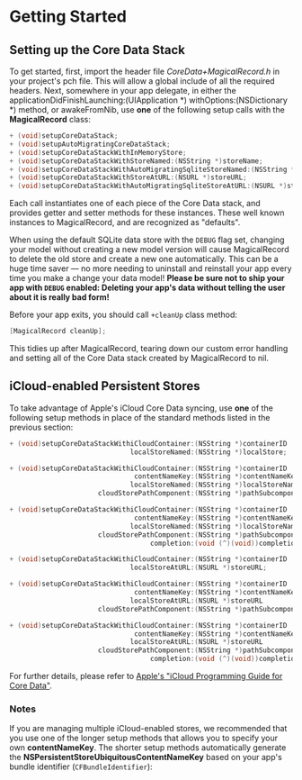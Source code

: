 # Getting Started

## Setting up the Core Data Stack

To get started, first, import the header file *CoreData+MagicalRecord.h* in your project's pch file. This will allow a global include of all the required headers.
Next, somewhere in your app delegate, in either the applicationDidFinishLaunching:(UIApplication \*) withOptions:(NSDictionary \*) method, or awakeFromNib, use **one** of the following setup calls with the **MagicalRecord** class:

```objective-c
+ (void)setupCoreDataStack;
+ (void)setupAutoMigratingCoreDataStack;
+ (void)setupCoreDataStackWithInMemoryStore;
+ (void)setupCoreDataStackWithStoreNamed:(NSString *)storeName;
+ (void)setupCoreDataStackWithAutoMigratingSqliteStoreNamed:(NSString *)storeName;
+ (void)setupCoreDataStackWithStoreAtURL:(NSURL *)storeURL;
+ (void)setupCoreDataStackWithAutoMigratingSqliteStoreAtURL:(NSURL *)storeURL;
```

Each call instantiates one of each piece of the Core Data stack, and provides getter and setter methods for these instances. These well known instances to MagicalRecord, and are recognized as "defaults".

When using the default SQLite data store with the `DEBUG` flag set, changing your model without creating a new model version will cause MagicalRecord to delete the old store and create a new one automatically. This can be a huge time saver — no more needing to uninstall and reinstall your app every time you make a change your data model! **Please be sure not to ship your app with `DEBUG` enabled: Deleting your app's data without telling the user about it is really bad form!**

Before your app exits, you should call `+cleanUp` class method:

```objective-c
[MagicalRecord cleanUp];
```

This tidies up after MagicalRecord, tearing down our custom error handling and setting all of the Core Data stack created by MagicalRecord to nil.

## iCloud-enabled Persistent Stores

To take advantage of Apple's iCloud Core Data syncing, use **one** of the following setup methods in place of the standard methods listed in the previous section:

```objective-c
+ (void)setupCoreDataStackWithiCloudContainer:(NSString *)containerID
                              localStoreNamed:(NSString *)localStore;

+ (void)setupCoreDataStackWithiCloudContainer:(NSString *)containerID
                               contentNameKey:(NSString *)contentNameKey
                              localStoreNamed:(NSString *)localStoreName
                      cloudStorePathComponent:(NSString *)pathSubcomponent;

+ (void)setupCoreDataStackWithiCloudContainer:(NSString *)containerID
                               contentNameKey:(NSString *)contentNameKey
                              localStoreNamed:(NSString *)localStoreName
                      cloudStorePathComponent:(NSString *)pathSubcomponent
                                   completion:(void (^)(void))completion;

+ (void)setupCoreDataStackWithiCloudContainer:(NSString *)containerID
                              localStoreAtURL:(NSURL *)storeURL;

+ (void)setupCoreDataStackWithiCloudContainer:(NSString *)containerID
                               contentNameKey:(NSString *)contentNameKey
                              localStoreAtURL:(NSURL *)storeURL
                      cloudStorePathComponent:(NSString *)pathSubcomponent;

+ (void)setupCoreDataStackWithiCloudContainer:(NSString *)containerID
                               contentNameKey:(NSString *)contentNameKey
                              localStoreAtURL:(NSURL *)storeURL
                      cloudStorePathComponent:(NSString *)pathSubcomponent
                                   completion:(void (^)(void))completion;
```

For further details, please refer to [Apple's "iCloud Programming Guide for Core Data"](https://developer.apple.com/library/ios/documentation/DataManagement/Conceptual/UsingCoreDataWithiCloudPG/Introduction/Introduction.html#//apple_ref/doc/uid/TP40013491).


### Notes

If you are managing multiple iCloud-enabled stores, we recommended that you use one of the longer setup methods that allows you to specify your own **contentNameKey**. The shorter setup methods automatically generate the **NSPersistentStoreUbiquitousContentNameKey** based on your app's bundle identifier (`CFBundleIdentifier`):
